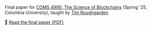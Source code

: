 Final paper for [COMS 4995: The Science of Blockchains](https://timroughgarden.org/s25/) (Spring '25, Columbia University), taught by [Tim Roughgarden](https://timroughgarden.org).


📄 [Read the final paper (PDF)]([./final_paper.pdf](https://github.com/ifesiTinkering/Data-Availibility-Analysis/blob/main/Data%20Availability%20Analysis%20final%20paper.pdf))

